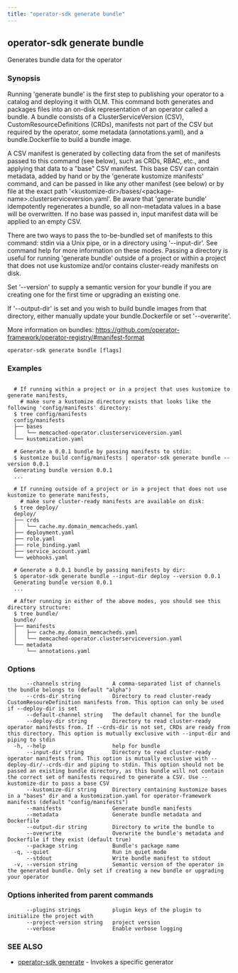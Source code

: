 ```yaml
---
title: "operator-sdk generate bundle"
---
```

## operator-sdk generate bundle

Generates bundle data for the operator

### Synopsis


Running 'generate bundle' is the first step to publishing your operator to a catalog and deploying it with OLM.
This command both generates and packages files into an on-disk representation of an operator called a bundle.
A bundle consists of a ClusterServiceVersion (CSV), CustomResourceDefinitions (CRDs),
manifests not part of the CSV but required by the operator, some metadata (annotations.yaml),
and a bundle.Dockerfile to build a bundle image.

A CSV manifest is generated by collecting data from the set of manifests passed to this command (see below),
such as CRDs, RBAC, etc., and applying that data to a "base" CSV manifest. This base CSV can contain metadata,
added by hand or by the 'generate kustomize manifests' command, and can be passed in like any other manifest
(see below) or by file at the exact path '&lt;kustomize-dir&gt;/bases/&lt;package-name&gt;.clusterserviceversion.yaml'.
Be aware that 'generate bundle' idempotently regenerates a bundle, so all non-metadata values in a base
will be overwritten. If no base was passed in, input manifest data will be applied to an empty CSV.

There are two ways to pass the to-be-bundled set of manifests to this command: stdin via a Unix pipe,
or in a directory using '--input-dir'. See command help for more information on these modes.
Passing a directory is useful for running 'generate bundle' outside of a project or within a project
that does not use kustomize and/or contains cluster-ready manifests on disk.

Set '--version' to supply a semantic version for your bundle if you are creating one
for the first time or upgrading an existing one.

If '--output-dir' is set and you wish to build bundle images from that directory,
either manually update your bundle.Dockerfile or set '--overwrite'.

More information on bundles:
https://github.com/operator-framework/operator-registry/#manifest-format


```
operator-sdk generate bundle [flags]
```

### Examples

```

  # If running within a project or in a project that uses kustomize to generate manifests,
	# make sure a kustomize directory exists that looks like the following 'config/manifests' directory:
  $ tree config/manifests
  config/manifests
  ├── bases
  │   └── memcached-operator.clusterserviceversion.yaml
  └── kustomization.yaml

  # Generate a 0.0.1 bundle by passing manifests to stdin:
  $ kustomize build config/manifests | operator-sdk generate bundle --version 0.0.1
  Generating bundle version 0.0.1
  ...

  # If running outside of a project or in a project that does not use kustomize to generate manifests,
	# make sure cluster-ready manifests are available on disk:
  $ tree deploy/
  deploy/
  ├── crds
  │   └── cache.my.domain_memcacheds.yaml
  ├── deployment.yaml
  ├── role.yaml
  ├── role_binding.yaml
  ├── service_account.yaml
  └── webhooks.yaml

  # Generate a 0.0.1 bundle by passing manifests by dir:
  $ operator-sdk generate bundle --input-dir deploy --version 0.0.1
  Generating bundle version 0.0.1
  ...

  # After running in either of the above modes, you should see this directory structure:
  $ tree bundle/
  bundle/
  ├── manifests
  │   ├── cache.my.domain_memcacheds.yaml
  │   └── memcached-operator.clusterserviceversion.yaml
  └── metadata
      └── annotations.yaml

```

### Options

```
      --channels string          A comma-separated list of channels the bundle belongs to (default "alpha")
      --crds-dir string          Directory to read cluster-ready CustomResoureDefinition manifests from. This option can only be used if --deploy-dir is set
      --default-channel string   The default channel for the bundle
      --deploy-dir string        Directory to read cluster-ready operator manifests from. If --crds-dir is not set, CRDs are ready from this directory. This option is mutually exclusive with --input-dir and piping to stdin
  -h, --help                     help for bundle
      --input-dir string         Directory to read cluster-ready operator manifests from. This option is mutually exclusive with --deploy-dir/--crds-dir and piping to stdin. This option should not be passed an existing bundle directory, as this bundle will not contain the correct set of manifests required to generate a CSV. Use --kustomize-dir to pass a base CSV
      --kustomize-dir string     Directory containing kustomize bases in a "bases" dir and a kustomization.yaml for operator-framework manifests (default "config/manifests")
      --manifests                Generate bundle manifests
      --metadata                 Generate bundle metadata and Dockerfile
      --output-dir string        Directory to write the bundle to
      --overwrite                Overwrite the bundle's metadata and Dockerfile if they exist (default true)
      --package string           Bundle's package name
  -q, --quiet                    Run in quiet mode
      --stdout                   Write bundle manifest to stdout
  -v, --version string           Semantic version of the operator in the generated bundle. Only set if creating a new bundle or upgrading your operator
```

### Options inherited from parent commands

```
      --plugins strings          plugin keys of the plugin to initialize the project with
      --project-version string   project version
      --verbose                  Enable verbose logging
```

### SEE ALSO

* [operator-sdk generate](../operator-sdk_generate)	 - Invokes a specific generator


